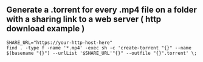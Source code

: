 ## Generate a .torrent for every .mp4 file on a folder with a sharing link to a web server ( http download example )

```
SHARE_URL="https://your-http-host-here"
find . -type f -name '*.mp4' -exec sh -c 'create-torrent "{}" --name $(basename "{}") --urlList '$SHARE_URL'"{}" --outfile "{}".torrent' \;
```